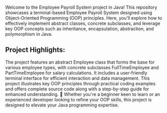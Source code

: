 Welcome to the Employee Payroll System project in Java! This repository showcases a terminal-based Employee Payroll System designed using Object-Oriented Programming (OOP) principles. Here, you'll explore how to effectively implement abstract classes, concrete subclasses, and leverage key OOP concepts such as inheritance, encapsulation, abstraction, and polymorphism in Java.

## Project Highlights:
The project features an abstract Employee class that forms the base for various employee types, with concrete subclasses FullTimeEmployee and PartTimeEmployee for salary calculations. It includes a user-friendly terminal interface for efficient interaction and data management. This project illustrates key OOP principles through practical coding examples and offers complete source code along with a step-by-step guide for enhanced understanding. 🚀 Whether you're a beginner keen to learn or an experienced developer looking to refine your OOP skills, this project is designed to elevate your Java programming expertise. 
